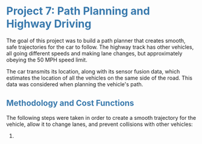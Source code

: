 <h1 style="color: #3a7aad">Project 7: Path Planning and Highway Driving</h1>

The goal of this project was to build a path planner that creates smooth, safe trajectories for the car to follow. 
The highway track has other vehicles, all going different speeds and making lane changes, but approximately obeying 
the 50 MPH speed limit.

The car transmits its location, along with its sensor fusion data, which estimates the location of all the vehicles 
on the same side of the road. This data was considered when planning the vehicle's path. 

<h2 style="color: #3a7aad">Methodology and Cost Functions</h2>

The following steps were taken in order to create a smooth trajectory for the vehicle, allow it to change lanes, and 
prevent collisions with other vehicles:

1. 
